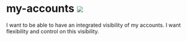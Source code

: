 # my-accounts <img src="https://bbraye.visualstudio.com/_apis/public/build/definitions/5d928409-921f-47c0-b564-6957266e2624/1/badge"/>
I want to be able to have an integrated visibility of my accounts. I want flexibility and control on this visibility.

